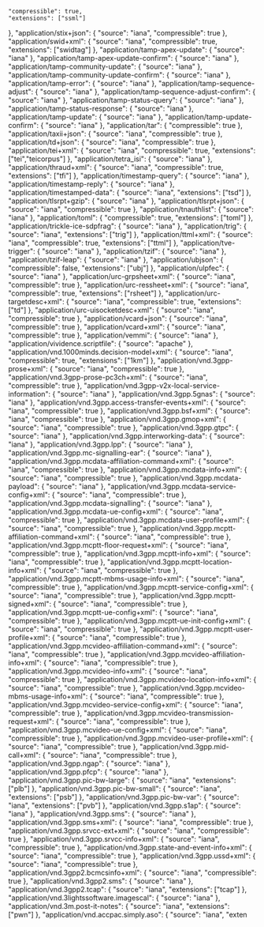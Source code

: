     "compressible": true,
    "extensions": ["ssml"]
  },
  "application/stix+json": {
    "source": "iana",
    "compressible": true
  },
  "application/swid+xml": {
    "source": "iana",
    "compressible": true,
    "extensions": ["swidtag"]
  },
  "application/tamp-apex-update": {
    "source": "iana"
  },
  "application/tamp-apex-update-confirm": {
    "source": "iana"
  },
  "application/tamp-community-update": {
    "source": "iana"
  },
  "application/tamp-community-update-confirm": {
    "source": "iana"
  },
  "application/tamp-error": {
    "source": "iana"
  },
  "application/tamp-sequence-adjust": {
    "source": "iana"
  },
  "application/tamp-sequence-adjust-confirm": {
    "source": "iana"
  },
  "application/tamp-status-query": {
    "source": "iana"
  },
  "application/tamp-status-response": {
    "source": "iana"
  },
  "application/tamp-update": {
    "source": "iana"
  },
  "application/tamp-update-confirm": {
    "source": "iana"
  },
  "application/tar": {
    "compressible": true
  },
  "application/taxii+json": {
    "source": "iana",
    "compressible": true
  },
  "application/td+json": {
    "source": "iana",
    "compressible": true
  },
  "application/tei+xml": {
    "source": "iana",
    "compressible": true,
    "extensions": ["tei","teicorpus"]
  },
  "application/tetra_isi": {
    "source": "iana"
  },
  "application/thraud+xml": {
    "source": "iana",
    "compressible": true,
    "extensions": ["tfi"]
  },
  "application/timestamp-query": {
    "source": "iana"
  },
  "application/timestamp-reply": {
    "source": "iana"
  },
  "application/timestamped-data": {
    "source": "iana",
    "extensions": ["tsd"]
  },
  "application/tlsrpt+gzip": {
    "source": "iana"
  },
  "application/tlsrpt+json": {
    "source": "iana",
    "compressible": true
  },
  "application/tnauthlist": {
    "source": "iana"
  },
  "application/toml": {
    "compressible": true,
    "extensions": ["toml"]
  },
  "application/trickle-ice-sdpfrag": {
    "source": "iana"
  },
  "application/trig": {
    "source": "iana",
    "extensions": ["trig"]
  },
  "application/ttml+xml": {
    "source": "iana",
    "compressible": true,
    "extensions": ["ttml"]
  },
  "application/tve-trigger": {
    "source": "iana"
  },
  "application/tzif": {
    "source": "iana"
  },
  "application/tzif-leap": {
    "source": "iana"
  },
  "application/ubjson": {
    "compressible": false,
    "extensions": ["ubj"]
  },
  "application/ulpfec": {
    "source": "iana"
  },
  "application/urc-grpsheet+xml": {
    "source": "iana",
    "compressible": true
  },
  "application/urc-ressheet+xml": {
    "source": "iana",
    "compressible": true,
    "extensions": ["rsheet"]
  },
  "application/urc-targetdesc+xml": {
    "source": "iana",
    "compressible": true,
    "extensions": ["td"]
  },
  "application/urc-uisocketdesc+xml": {
    "source": "iana",
    "compressible": true
  },
  "application/vcard+json": {
    "source": "iana",
    "compressible": true
  },
  "application/vcard+xml": {
    "source": "iana",
    "compressible": true
  },
  "application/vemmi": {
    "source": "iana"
  },
  "application/vividence.scriptfile": {
    "source": "apache"
  },
  "application/vnd.1000minds.decision-model+xml": {
    "source": "iana",
    "compressible": true,
    "extensions": ["1km"]
  },
  "application/vnd.3gpp-prose+xml": {
    "source": "iana",
    "compressible": true
  },
  "application/vnd.3gpp-prose-pc3ch+xml": {
    "source": "iana",
    "compressible": true
  },
  "application/vnd.3gpp-v2x-local-service-information": {
    "source": "iana"
  },
  "application/vnd.3gpp.5gnas": {
    "source": "iana"
  },
  "application/vnd.3gpp.access-transfer-events+xml": {
    "source": "iana",
    "compressible": true
  },
  "application/vnd.3gpp.bsf+xml": {
    "source": "iana",
    "compressible": true
  },
  "application/vnd.3gpp.gmop+xml": {
    "source": "iana",
    "compressible": true
  },
  "application/vnd.3gpp.gtpc": {
    "source": "iana"
  },
  "application/vnd.3gpp.interworking-data": {
    "source": "iana"
  },
  "application/vnd.3gpp.lpp": {
    "source": "iana"
  },
  "application/vnd.3gpp.mc-signalling-ear": {
    "source": "iana"
  },
  "application/vnd.3gpp.mcdata-affiliation-command+xml": {
    "source": "iana",
    "compressible": true
  },
  "application/vnd.3gpp.mcdata-info+xml": {
    "source": "iana",
    "compressible": true
  },
  "application/vnd.3gpp.mcdata-payload": {
    "source": "iana"
  },
  "application/vnd.3gpp.mcdata-service-config+xml": {
    "source": "iana",
    "compressible": true
  },
  "application/vnd.3gpp.mcdata-signalling": {
    "source": "iana"
  },
  "application/vnd.3gpp.mcdata-ue-config+xml": {
    "source": "iana",
    "compressible": true
  },
  "application/vnd.3gpp.mcdata-user-profile+xml": {
    "source": "iana",
    "compressible": true
  },
  "application/vnd.3gpp.mcptt-affiliation-command+xml": {
    "source": "iana",
    "compressible": true
  },
  "application/vnd.3gpp.mcptt-floor-request+xml": {
    "source": "iana",
    "compressible": true
  },
  "application/vnd.3gpp.mcptt-info+xml": {
    "source": "iana",
    "compressible": true
  },
  "application/vnd.3gpp.mcptt-location-info+xml": {
    "source": "iana",
    "compressible": true
  },
  "application/vnd.3gpp.mcptt-mbms-usage-info+xml": {
    "source": "iana",
    "compressible": true
  },
  "application/vnd.3gpp.mcptt-service-config+xml": {
    "source": "iana",
    "compressible": true
  },
  "application/vnd.3gpp.mcptt-signed+xml": {
    "source": "iana",
    "compressible": true
  },
  "application/vnd.3gpp.mcptt-ue-config+xml": {
    "source": "iana",
    "compressible": true
  },
  "application/vnd.3gpp.mcptt-ue-init-config+xml": {
    "source": "iana",
    "compressible": true
  },
  "application/vnd.3gpp.mcptt-user-profile+xml": {
    "source": "iana",
    "compressible": true
  },
  "application/vnd.3gpp.mcvideo-affiliation-command+xml": {
    "source": "iana",
    "compressible": true
  },
  "application/vnd.3gpp.mcvideo-affiliation-info+xml": {
    "source": "iana",
    "compressible": true
  },
  "application/vnd.3gpp.mcvideo-info+xml": {
    "source": "iana",
    "compressible": true
  },
  "application/vnd.3gpp.mcvideo-location-info+xml": {
    "source": "iana",
    "compressible": true
  },
  "application/vnd.3gpp.mcvideo-mbms-usage-info+xml": {
    "source": "iana",
    "compressible": true
  },
  "application/vnd.3gpp.mcvideo-service-config+xml": {
    "source": "iana",
    "compressible": true
  },
  "application/vnd.3gpp.mcvideo-transmission-request+xml": {
    "source": "iana",
    "compressible": true
  },
  "application/vnd.3gpp.mcvideo-ue-config+xml": {
    "source": "iana",
    "compressible": true
  },
  "application/vnd.3gpp.mcvideo-user-profile+xml": {
    "source": "iana",
    "compressible": true
  },
  "application/vnd.3gpp.mid-call+xml": {
    "source": "iana",
    "compressible": true
  },
  "application/vnd.3gpp.ngap": {
    "source": "iana"
  },
  "application/vnd.3gpp.pfcp": {
    "source": "iana"
  },
  "application/vnd.3gpp.pic-bw-large": {
    "source": "iana",
    "extensions": ["plb"]
  },
  "application/vnd.3gpp.pic-bw-small": {
    "source": "iana",
    "extensions": ["psb"]
  },
  "application/vnd.3gpp.pic-bw-var": {
    "source": "iana",
    "extensions": ["pvb"]
  },
  "application/vnd.3gpp.s1ap": {
    "source": "iana"
  },
  "application/vnd.3gpp.sms": {
    "source": "iana"
  },
  "application/vnd.3gpp.sms+xml": {
    "source": "iana",
    "compressible": true
  },
  "application/vnd.3gpp.srvcc-ext+xml": {
    "source": "iana",
    "compressible": true
  },
  "application/vnd.3gpp.srvcc-info+xml": {
    "source": "iana",
    "compressible": true
  },
  "application/vnd.3gpp.state-and-event-info+xml": {
    "source": "iana",
    "compressible": true
  },
  "application/vnd.3gpp.ussd+xml": {
    "source": "iana",
    "compressible": true
  },
  "application/vnd.3gpp2.bcmcsinfo+xml": {
    "source": "iana",
    "compressible": true
  },
  "application/vnd.3gpp2.sms": {
    "source": "iana"
  },
  "application/vnd.3gpp2.tcap": {
    "source": "iana",
    "extensions": ["tcap"]
  },
  "application/vnd.3lightssoftware.imagescal": {
    "source": "iana"
  },
  "application/vnd.3m.post-it-notes": {
    "source": "iana",
    "extensions": ["pwn"]
  },
  "application/vnd.accpac.simply.aso": {
    "source": "iana",
    "exten
